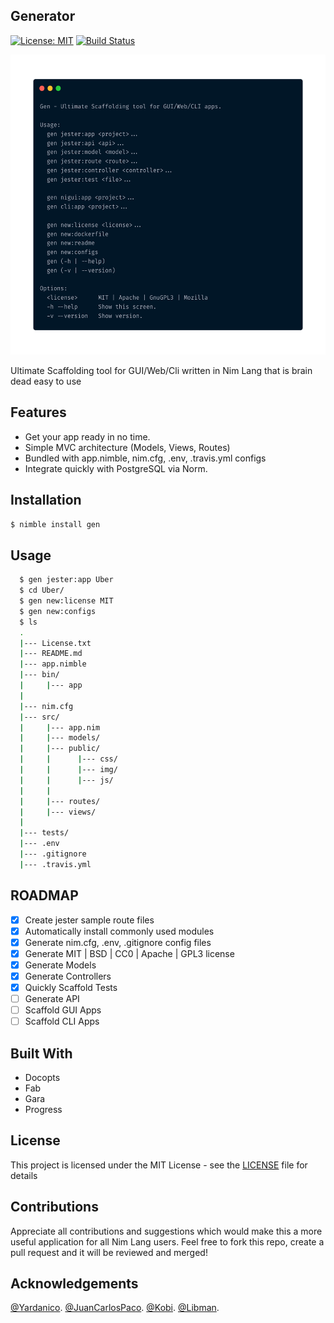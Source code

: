 Generator 
----------------------------------------------
[![License: MIT](https://img.shields.io/badge/license-MIT-blue)](./LICENSE.txt)
[![Build Status](https://travis-ci.org/Adeohluwa/gen.svg?branch=master)](https://travis-ci.org/Adeohluwa/gen)

<img src="usage.png" width="640" height="480"/>

Ultimate Scaffolding tool for GUI/Web/Cli written in Nim Lang that is brain dead easy to use



Features
--------

 -   Get your app ready in no time.
 -   Simple MVC architecture (Models, Views, Routes)
 -   Bundled with app.nimble, nim.cfg, .env, .travis.yml configs 
 -   Integrate quickly with PostgreSQL via Norm.



Installation
------------

 ``
 $ nimble install gen
 ``
               


Usage
-----
```bash
  $ gen jester:app Uber
  $ cd Uber/
  $ gen new:license MIT
  $ gen new:configs
  $ ls 
  .
  |--- License.txt
  |--- README.md
  |--- app.nimble
  |--- bin/
  |     |--- app
  |
  |--- nim.cfg
  |--- src/
  |     |--- app.nim
  |     |--- models/
  |     |--- public/
  |     |      |--- css/
  |     |      |--- img/
  |     |      |--- js/
  |     |
  |     |--- routes/
  |     |--- views/
  |
  |--- tests/
  |--- .env
  |--- .gitignore
  |--- .travis.yml


```

ROADMAP
---
 - [x] Create jester sample route files
 - [x] Automatically install commonly used modules
 - [x] Generate nim.cfg, .env, .gitignore config files 
 - [x] Generate MIT | BSD | CC0 | Apache | GPL3 license
 - [x] Generate Models
 - [x] Generate Controllers
 - [x] Quickly Scaffold Tests
 - [ ] Generate API
 - [ ] Scaffold GUI Apps
 - [ ] Scaffold CLI Apps
 
Built With
----------
- Docopts
- Fab
- Gara
- Progress

License
-------
This project is licensed under the MIT License - see the [LICENSE](https://github.com/Adeohluwa/gen/blob/master/LICENSE.txt) file for details

Contributions
-------------
 Appreciate all contributions and suggestions which would make this a more useful application for all Nim Lang users. Feel free to fork this repo, create a pull request and it will be reviewed and merged!

Acknowledgements
----------------
[@Yardanico](https://github.com/Yardanico).
[@JuanCarlosPaco](https://github.com/juancarlospaco).
[@Kobi](https://github.com/kobi2187).
[@Libman](https://github.com/kobi2187).
